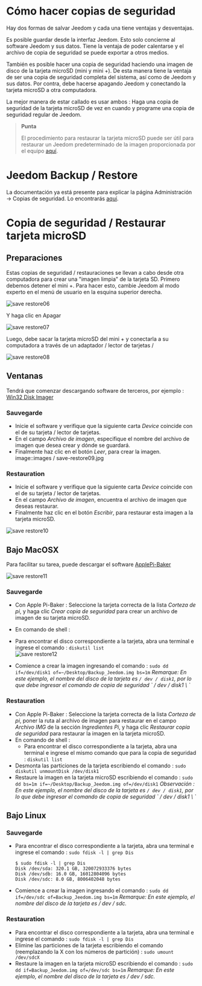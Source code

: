 # Cómo hacer copias de seguridad

Hay dos formas de salvar Jeedom y cada una tiene ventajas y desventajas.

Es posible guardar desde la interfaz Jeedom. Esto solo concierne al software Jeedom y sus datos. Tiene la ventaja de poder calentarse y el archivo de copia de seguridad se puede exportar a otros medios.

También es posible hacer una copia de seguridad haciendo una imagen de disco de la tarjeta microSD (mini y mini +). De esta manera tiene la ventaja de ser una copia de seguridad completa del sistema, así como de Jeedom y sus datos. Por contra, debe hacerse apagando Jeedom y conectando la tarjeta microSD a otra computadora.

La mejor manera de estar callado es usar ambos : Haga una copia de seguridad de la tarjeta microSD de vez en cuando y programe una copia de seguridad regular de Jeedom.

> **Punta**
>
> El procedimiento para restaurar la tarjeta microSD puede ser útil para restaurar un Jeedom predeterminado de la imagen proporcionada por el equipo [aquí](https://doc.jeedom.com/es_ES/installation/).

# Jeedom Backup / Restore

La documentación ya está presente para explicar la página Administración → Copias de seguridad. Lo encontrarás [aquí](https://doc.jeedom.com/es_ES/core/3.3/backup).

# Copia de seguridad / Restaurar tarjeta microSD

## Preparaciones

Estas copias de seguridad / restauraciones se llevan a cabo desde otra computadora para crear una "imagen limpia" de la tarjeta SD. Primero debemos detener el mini +. Para hacer esto, cambie Jeedom al modo experto en el menú de usuario en la esquina superior derecha.

![save restore06](images/save-restore06.jpg)

Y haga clic en Apagar

![save restore07](images/save-restore07.jpg)

Luego, debe sacar la tarjeta microSD del mini + y conectarla a su computadora a través de un adaptador / lector de tarjetas /

![save restore08](images/save-restore08.jpg)

## Ventanas

Tendrá que comenzar descargando software de terceros, por ejemplo : [Win32 Disk Imager](http://sourceforge.net/projects/win32diskimager/)

### Sauvegarde

-   Inicie el software y verifique que la siguiente carta *Device* coincide con el de su tarjeta / lector de tarjetas.
-   En el campo *Archivo de imagen*, especifique el nombre del archivo de imagen que desea crear y dónde se guardará.
-   Finalmente haz clic en el botón *Leer*, para crear la imagen.
    image::images / save-restore09.jpg

### Restauration

-   Inicie el software y verifique que la siguiente carta *Device* coincide con el de su tarjeta / lector de tarjetas.
-   En el campo *Archivo de imagen*, encuentra el archivo de imagen que deseas restaurar.
-   Finalmente haz clic en el botón *Escribir*, para restaurar esta imagen a la tarjeta microSD.

![save restore10](images/save-restore10.jpg)

## Bajo MacOSX

Para facilitar su tarea, puede descargar el software [ApplePi-Baker](http://www.tweaking4all.com/hardware/raspberry-pi/macosx-apple-pi-baker/)

![save restore11](images/save-restore11.jpg)

### Sauvegarde

-   Con Apple Pi-Baker : Seleccione la tarjeta correcta de la lista *Corteza de pi*, y haga clic *Crear copia de seguridad* para crear un archivo de imagen de su tarjeta microSD.

-   En comando de shell :
 -   Para encontrar el disco correspondiente a la tarjeta, abra una terminal e ingrese el comando : ``diskutil list``  
 ![save restore12](images/save-restore12.jpg)
 -   Comience a crear la imagen ingresando el comando : ``sudo dd if=/dev/disk1 of=~/Desktop/Backup_Jeedom.img bs=1m`` *Remarque: En este ejemplo, el nombre del disco de la tarjeta es `/ dev / disk1`, por lo que debe ingresar el comando de copia de seguridad \` / dev / disk1 \ `*

### Restauration

-   Con Apple Pi-Baker : Seleccione la tarjeta correcta de la lista *Corteza de pi*, poner la ruta al archivo de imagen para restaurar en el campo *Archivo IMG* de la sección *Ingredientes Pi*, y haga clic *Restaurar copia de seguridad* para restaurar la imagen en la tarjeta microSD.
-   En comando de shell :
    -   Para encontrar el disco correspondiente a la tarjeta, abra una terminal e ingrese el mismo comando que para la copia de seguridad : ``diskutil list``
 -   Desmonta las particiones de la tarjeta escribiendo el comando : ``sudo diskutil unmountDisk /dev/disk1``
 -   Restaure la imagen en la tarjeta microSD escribiendo el comando : ``sudo dd bs=1m if=~/Desktop/Backup_Jeedom.img of=/dev/disk1`` *Observación : En este ejemplo, el nombre del disco de la tarjeta es `/ dev / disk1`, por lo que debe ingresar el comando de copia de seguridad \` / dev / disk1 \ `*

## Bajo Linux

### Sauvegarde

-   Para encontrar el disco correspondiente a la tarjeta, abra una terminal e ingrese el comando : ``sudo fdisk -l | grep Dis``
    ````
    $ sudo fdisk -l | grep Dis
    Disk /dev/sda: 320.1 GB, 320072933376 bytes
    Disk /dev/sdb: 16.0 GB, 16012804096 bytes
    Disk /dev/sdc: 8.0 GB, 8006402048 bytes
    ````
-   Comience a crear la imagen ingresando el comando : ``sudo dd if=/dev/sdc of=Backup_Jeedom.img bs=1m`` *Remarque: En este ejemplo, el nombre del disco de la tarjeta es / dev / sdc.*

### Restauration

-   Para encontrar el disco correspondiente a la tarjeta, abra una terminal e ingrese el comando : ``sudo fdisk -l | grep Dis``
-   Elimine las particiones de la tarjeta escribiendo el comando (reemplazando la X con los números de partición) : ``sudo umount /dev/sdcX``
-   Restaure la imagen en la tarjeta microSD escribiendo el comando : ``sudo dd if=Backup_Jeedom.img of=/dev/sdc bs=1m`` *Remarque: En este ejemplo, el nombre del disco de la tarjeta es / dev / sdc.*
